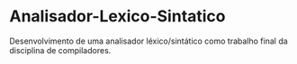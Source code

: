 # Analisador-Lexico-Sintatico
Desenvolvimento de uma analisador léxico/sintático como trabalho final da disciplina de compiladores.
